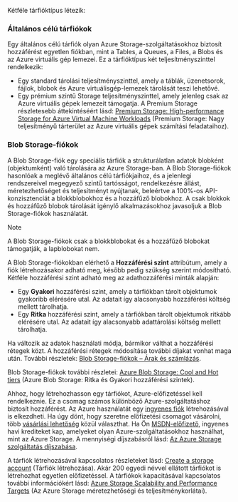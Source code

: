 Kétféle tárfióktípus létezik:

### <a name="general-purpose-storage-accounts"></a>Általános célú tárfiókok
Egy általános célú tárfiók olyan Azure Storage-szolgáltatásokhoz biztosít hozzáférést egyetlen fiókban, mint a Tables, a Queues, a Files, a Blobs és az Azure virtuális gép lemezei. Ez a tárfióktípus két teljesítményszinttel rendelkezik:

* Egy standard tárolási teljesítményszinttel, amely a táblák, üzenetsorok, fájlok, blobok és Azure virtuálisgép-lemezek tárolását teszi lehetővé.
* Egy prémium szintű Storage teljesítményszinttel, amely jelenleg csak az Azure virtuális gépek lemezeit támogatja. A Premium Storage részletesebb áttekintéséért lásd: [Premium Storage: High-performance Storage for Azure Virtual Machine Workloads](../articles/virtual-machines/windows/premium-storage.md) (Premium Storage: Nagy teljesítményű tárterület az Azure virtuális gépek számítási feladataihoz).

### <a name="blob-storage-accounts"></a>Blob Storage-fiókok
A Blob Storage-fiók egy speciális tárfiók a strukturálatlan adatok blobként (objektumként) való tárolására az Azure Storage-ban. A Blob Storage-fiókok hasonlóak a meglévő általános célú tárfiókjaihoz, és a jelenlegi rendszereivel megegyező szintű tartósságot, rendelkezésre állást, méretezhetőséget és teljesítményt nyújtanak, beleértve a 100%-os API-konzisztenciát a blokkblobokhoz és a hozzáfűző blobokhoz. A csak blokkok és hozzáfűző blobok tárolását igénylő alkalmazásokhoz javasoljuk a Blob Storage-fiókok használatát.

> [!NOTE]
> A Blob Storage-fiókok csak a blokkblobokat és a hozzáfűző blobokat támogatják, a lapblobokat nem.
> 
> 

A Blob Storage-fiókokban elérhető a **Hozzáférési szint** attribútum, amely a fiók létrehozásakor adható meg, később pedig szükség szerint módosítható. Kétféle hozzáférési szint adható meg az adathozzáférési minták alapján:

* Egy **Gyakori** hozzáférési szint, amely a tárfiókban tárolt objektumok gyakoribb elérésére utal. Az adatait így alacsonyabb hozzáférési költség mellett tárolhatja.
* Egy **Ritka** hozzáférési szint, amely a tárfiókban tárolt objektumok ritkább elérésére utal. Az adatait így alacsonyabb adattárolási költség mellett tárolhatja.

Ha változik az adatok használati módja, bármikor válthat a hozzáférési rétegek közt. A hozzáférési rétegek módosítása további díjakat vonhat maga után. További részletek: [Blob Storage-fiókok – Árak és számlázás](../articles/storage/blobs/storage-blob-storage-tiers.md#pricing-and-billing).

Blob Storage-fiókok további részletei: [Azure Blob Storage: Cool and Hot tiers](../articles/storage/blobs/storage-blob-storage-tiers.md) (Azure Blob Storage: Ritka és Gyakori hozzáférési szintek).

Ahhoz, hogy létrehozhasson egy tárfiókot, Azure-előfizetéssel kell rendelkeznie. Ez a csomag számos különböző Azure-szolgáltatáshoz biztosít hozzáférést. Az Azure használatát egy [ingyenes fiók](https://azure.microsoft.com/pricing/free-trial/) létrehozásával is elkezdheti. Ha úgy dönt, hogy szeretne előfizetési csomagot vásárolni, több [vásárlási lehetőség](https://azure.microsoft.com/pricing/purchase-options/) közül választhat. Ha Ön [MSDN-előfizető](https://azure.microsoft.com/pricing/member-offers/msdn-benefits-details/), ingyenes havi krediteket kap, amelyeket olyan Azure-szolgáltatásokhoz használhat, mint az Azure Storage. A mennyiségi díjszabásról lásd: [Az Azure Storage szolgáltatás díjszabása](https://azure.microsoft.com/pricing/details/storage/).

A tárfiók létrehozásával kapcsolatos részleteket lásd: [Create a storage account](../articles/storage/common/storage-create-storage-account.md#create-a-storage-account) (Tárfiók létrehozása). Akár 200 egyedi névvel ellátott tárfiókot is létrehozhat egyetlen előfizetéssel. A tárfiókok kapacitásával kapcsolatos további információkért lásd: [Azure Storage Scalability and Performance Targets](../articles/storage/common/storage-scalability-targets.md) (Az Azure Storage méretezhetőségi és teljesítménykorlátai).

